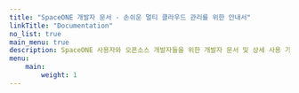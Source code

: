 ```yaml
---
title: "SpaceONE 개발자 문서 - 손쉬운 멀티 클라우드 관리를 위한 안내서"
linkTitle: "Documentation"
no_list: true
main_menu: true
description: SpaceONE 사용자와 오픈소스 개발자들을 위한 개발자 문서 및 상세 사용 가이드 페이지입니다.
menu:
    main:
        weight: 1
---
```

